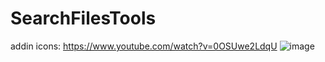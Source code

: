 # SearchFilesTools

addin icons: https://www.youtube.com/watch?v=0OSUwe2LdqU
![image](https://github.com/ivanjrt/SearchFilesTools/assets/44326428/fd4374c1-59fc-4625-b950-b831cd1a3658)
